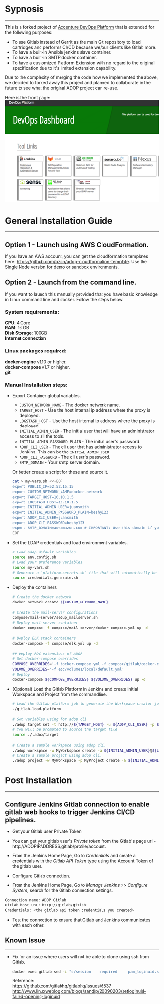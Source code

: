 # Sypnosis
---

This is a forked project of [Accenture DevOps Platform](https://github.com/accenture/adop-docker-compose) that is extended for the following purposes:

- To use Gitlab instead of Gerrit as the main Git repository to load cartridges and performs CI/CD because we/our clients like Gitlab more.
- To have a built-in Ansible jenkins slave container.
- To have a built-in SMTP docker container.  
- To have a customized Platform Extension with no regard to the original specification due to it's limited extension capability.

Due to the complexity of merging the code how we implemented the above, we decided to forked away this project and planned to collaborate in the future to see what the original ADOP project can re-use.

Here is the front page:  
![HomePage](https://raw.githubusercontent.com/AccenturePDC/adop-docker-compose/pdc-ext/img/adop_pdc_home_page.png)

# General Installation Guide
---
## Option 1 - Launch using AWS CloudFormation.

If you have an AWS account, you can get the cloudformation templates here: https://github.com/bzon/adop-cloudformation-template. Use the Single Node version for demo or sandbox environments.

## Option 2 - Launch from the command line.

If you want to launch this manually provided that you have basic knowledge in Linux command line and docker. Follow the steps below.

### System requirements:

**CPU**: 4 Core  
**RAM**: 16 GB  
**Disk Storage**: 100GB  
**Internet connection**  

### Linux packages required:
**docker-engine** v1.10 or higher.  
**docker-compose** v1.7 or higher.  
**git**


### Manual Installation steps:  

- Export Container global variables.

    - `CUSTOM_NETWORK_NAME` - The docker network name.
    - `TARGET_HOST` - Use the host internal ip address where the proxy is deployed.
    - `LOGSTASH_HOST` - Use the host internal ip address where the proxy is deployed.
    - `INITIAL_ADMIN_USER` - The initial user that will have an administrator access to all the tools.
    - `INITIAL_ADMIN_PASSWORD_PLAIN` - The initial user's password.
    - `ADOP_CLI_USER` - The cli user that has administrator access to Jenkins. This can be the `INITIAL_ADMIN_USER`
    - `ADOP_CLI_PASSWORD` - The cli user's password.
    - `SMTP_DOMAIN` - Your smtp server domain. 
    
    Or better create a script for these and source it.
    
    ```bash
    cat > my-vars.sh <<-EOF
    export PUBLIC_IP=52.52.15.15
    export CUSTOM_NETWORK_NAME=docker-network
    export TARGET_HOST=10.10.1.5
    export LOGSTASH_HOST=10.10.1.5
    export INITIAL_ADMIN_USER=juansmith
    export INITIAL_ADMIN_PASSWORD_PLAIN=beshy123
    export ADOP_CLI_USER=juansmith
    export ADOP_CLI_PASSWORD=beshy123
    export SMTP_DOMAIN=awsamazon.com # IMPORTANT: Use this domain if you are launching this from AWS EC2.
    EOF
    ```
    
- Set the LDAP credentials and load environment variables.

    ```bash
    # Load adop default variables
    source env.config.sh
    # Load your preference variables
    source my-vars.sh
    # Generate a `platform.secrets.sh` file that will automatically be sourced.
    source credentials.generate.sh
    ```

- Deploy the containers

    ```bash
    # Create the docker network
    docker network create ${CUSTOM_NETWORK_NAME}
    
    # Create the mail-server configurations
    compose/mail-server/setup_mailserver.sh
    # Deploy mail-server container
    docker-compose -f compose/mail-server/docker-compose.yml up -d
    
    # Deploy ELK stack containers
    docker-compose -f compose/elk.yml up -d
    
    ## Deploy PDC extensions of ADOP
    # Set docker-compose overrides
    COMPOSE_OVERRIDES='-f docker-compose.yml -f compose/gitlab/docker-compose.yml -f compose/jenkins-aws-vars/docker-compose.yml -f compose/jenkins-ansible-slave/docker-compose.yml'
    VOLUME_OVERRIDES='-f etc/volumes/local/default.yml' 
    # Deploy
    docker-compose ${COMPOSE_OVERRIDES} ${VOLUME_OVERRIDES} up -d
    ```
- (Optional) Load the Gitlab Platform in Jenkins and create initial Workspace and Project from the commandline.

    ```bash
    # Load the Gitlab platform job to generate the Workspace creator job
    ./gitlab-load-platform
    
    # Set variables using for adop cli
    ./adop target set -t http://${TARGET_HOST} -u ${ADOP_CLI_USER} -p ${ADOP_CLI_PASSWORD}
    # You will be prompted to source the target file
    source ./.adop/target
    
    # Create a sample workspace using adop cli.
    ./adop workspace -w MyWorkspace create -a ${INITIAL_ADMIN_USER}@${LDAP_DOMAIN}
    # Create a sample project using adop cli.
    ./adop project -w MyWorkspace -p MyProject create -a ${INITIAL_ADMIN_USER}@${LDAP_DOMAIN}
    ```

# Post Installation
---
## Configure Jenkins Gitlab connection to enable gitlab web hooks to trigger Jenkins CI/CD pipelines.

 - Get your Gitlab user Private Token.

  - You can get your gitlab user's *Private token* from the Gitlab's page url -  http://ADOPIPADDRESS/gitlab/profile/account. 

  - From the Jenkins Home Page, Go to *Credentials* and create a credentials with the *Gitlab API Token* type using the Account Token of the gitlab user. 

 - Configure Gitlab connection.

  - From the Jenkins Home Page, Go to *Manage Jenkins* >> *Configure System*, search for the Gitlab connection settings.

  ```bash
  Connection name: ADOP Gitlab
  Gitlab host URL: http://gitlab/gitlab
  Credentials: <the gitlab api token credentials you created>
  ```

  - Test the connection to ensure that Gitlab and Jenkins communicates with each other.


## Known Issue
---
- Fix for an issue where users will not be able to clone using ssh from Gitlab.  

    ```bash
    docker exec gitlab sed -i "s/session    required     pam_loginuid.so/session    optional     pam_loginuid.so/" /etc/pam.d/sshd
    ```
    Reference:  
    https://github.com/gitlabhq/gitlabhq/issues/6537  
    http://www.linuxweblog.com/blogs/sandip/20090203/setloginuid-failed-opening-loginuid 

